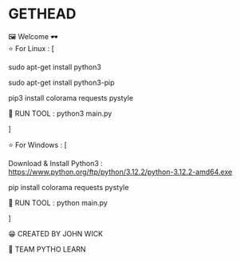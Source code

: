 # GETHEAD
🖼  Welcome 🕶
<br>
⭐ For Linux : [

sudo apt-get install python3

sudo apt-get install python3-pip

pip3 install colorama requests pystyle

🧨 RUN TOOL : python3 main.py

]

⭐ For Windows : [

Download & Install Python3 : https://www.python.org/ftp/python/3.12.2/python-3.12.2-amd64.exe

pip install colorama requests pystyle

🧨 RUN TOOL : python main.py

]

😁 CREATED BY JOHN WICK

🍕 TEAM PYTHO LEARN
